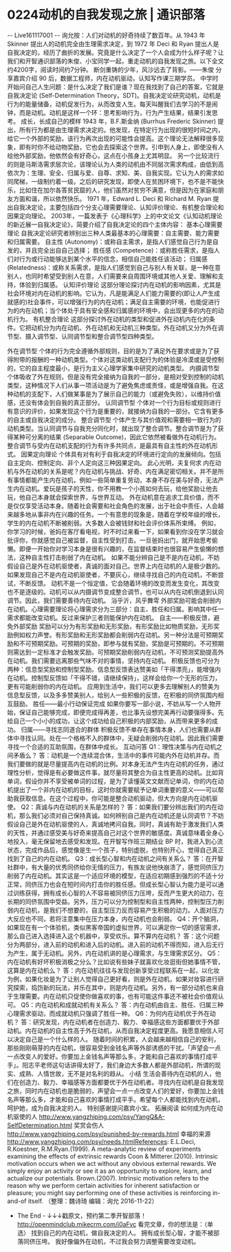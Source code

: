 # 0224动机的自我发现之旅 | 通识部落


-- Live161117001 --
询允按：人们对动机的好奇持续了数百年。从 1943 年 Skinner 提出人的动机完全由生理需求决定，到 1972 年 Deci 和 Ryan 提出人是自我决定的，经历了曲折的发展。究竟是什么决定了一个人会成为什么样子呢？让我们和开智通识部落的朱俊、小宝同学一起，重走动机的自我发现之旅。以下全文约4200字，阅读时间约7分钟。 
断剑重铸的少年，风沙远去了背影。——朱俊
分享嘉宾介绍
90 后，数据工程师，内在动机驱动，认知写作课三期学员。
中学时开始问自己人生问题：是什么决定了我们是谁？现在我找到了自己的答案，它就是自我决定论 (Self-Determination Theory，SDT)。自我决定论研究动机，动机是行为的能量储备，动机促发行为，从而改变人生。每天叫醒我们去学习的不是闹钟，而是动机。动机是这样一个环：思考影响行为，行为产生结果，结果引发思考。
成长，长成自己的模样
1943 年，B.F.斯金纳 (Burrhus Frederic Skinner) 提出，所有行为都是由生理需求决定的。他发现，在特定行为出现的很短时间之内，给它一个外部的奖励，该行为再次出现的可能性会提高。这个理论无法解释很多现象，即有时你不给动物奖励，它也会去探索这个世界。引申到人身上，即使没有人给他外部奖励，他依然会有好奇心，这点在小孩身上尤其明显。
另一个比较流行的则是马斯洛需求层次论，该理论认为人类的动机由不同层次需求构成，由低到高依次为：生理、安全、归属与爱、自尊、求知、美、自我实现。它认为人的需求如同爬梯，一级制约着一级。之后的研究发现，即使人在贫困环境下，也不是不能快乐，比如住在加尔各答贫民窟的人，他们虽然对贫穷不满意，但是因为在家庭和朋友方面和谐，所以依然快乐。
1971 年，Edward L. Deci 和 Richard M. Ryan 提出自我决定论，主要包括四个分支心理需要理论、认知评价理论、有机整合理论和因果定向理论。
2003年，一篇发表于《心理科学》上的中文论文《认知动机理论的新近展一自我决定论》，简要介绍了自我决定论的四个主体内容：
基本心理需要理论
自我决定论研究者辨别出三种人类最基本的心理需要：自主需要、能力需要和归属需要。
自主性 (Autonomy)：或称自主需求，是指人们感觉自己行为是自发的，并且完全出自自己选择；
胜任感 (Competence)：或称胜任需求，是指人们对行为或行动能够达到某个水平的信念，相信自己能胜任该活动；
归属感 (Relatedness)：或称关系需求，是指人们感觉到自己与别人有关联，是一种在意别人，也同时希望受到别人在意，人们需要来自周围环境或其他人关爱、理解和支持，体验到归属感。
认知评价理论
这部分理论探讨内在动机的影响因素，尤其是社会环境对内在动机的影响。它认为，凡是能满足人们能力需要的(即让人产生成就感的)社会事件，可以增强行为的内在动机；满足自主需要的环境，也能促进行为的内在动机；当个体处于具有安全感和归属感的环境中，会出现更多的内在的动机行为。
有机整合理论
这部分探讨外在动机的类型和促进外在动机内在化的条件。它把动机分为内在动机、外在动机和无动机三种类型。外在动机又分为外在调节型、摄入调节型、认同调节型和整合调节型四种类型。


外在调节型 个体的行为完全遵循外部规则，目的是为了满足外在要求或是为了获得附带的报酬的一种动机类型。个体对这类动机支配行为的体验是冷漠或是受控制的，它的自主程度最小，是行为主义心理学家集中研究的动机类型。
内摄调节型 个体吸收了外在规则，但是没有完全接纳为自我的一部分，是相对受到控制的动机类型，这种情况下人们从事一项活动是为了避免焦虑或责怪，或是增强自我。在这种动机的支配下，人们做某事是为了展示自己的能力（或避免失败），以维持价值感，还没有体会到自我的真正部分。
认同调节型 个体对一个行为目标或规则进行有意识的评价，如果发现这个行为是重要的，就接纳为自我的一部分。它含有更多的自主或自我决定的成分。
整合调节型 个体产生与其价值观和需要相一致行为的动机类型。当认同调节与自我充分同化时，就出现了整合调节。整合调节是为了获得某种可分离的结果 (Separable Outcome)，因此它依然被看做外在动机行为。整合调节与受内在动机支配的行为有许多共同点，是最具有自主性的外在动机形式。
因果定向理论
个体具有对有利于自我决定的环境进行定向的发展倾向。包括自主定向、控制定向、非个人定向这三种因果定向。
此心光明，夫复何求
内在动机与外在动机的关系是呢？内在动机与挑战、好奇、内在满足密切相关。并不是所有事情都能产生内在动机，例如一些简单重复劳动，本身不存在美与好奇，无法产生内在动机。爱玩是孩子的天性，你不用教一个小孩如何去玩，给他奖励让他去玩，他自己本身就会探索世界，与世界互动。
外在动机意在追求工具价值，而不是仅仅享受活动本身。随着社会需要和社会角色的发展，出于社会中责任，人会越来越多地从事非内在兴趣的任务。一个有意思的现象是，随着在学校年级的增长，学生的内在动机不断被削弱。大多数人会被钱财和社会评价体系所束缚。
例如，你学习的时候，爸妈在客厅看电视，时不时过来看一下，如果看到你没在学习就会批评你，你就感觉自己被监督，自主性受到打击。一旦爸妈出门，就开始思考偷懒。即便一开始你对学习本身是很有兴趣的，在监督结束时也很容易产生偷懒的想法，这种自主性打击削弱了内在动机。
如果不能分辨自己是不是内在动机，不妨假设自己是外在动机驱使者，真诚的面对自己。世界上内在动机的人是极少数的。如果发现自己不是内在动机驱使者，不要灰心，继续寻找自己的内在动机，不断尝试，不断反馈。
动机不是一个恒定值，它会随着环境的改变而发生变化，其改变也不是逐级的。动机可以从内摄调节变成整合调节，也可以从内在动机倒退到认同调节。因此，我们需要善待内在动机。
浴乎沂，风乎舞雩
外部奖励可能会削弱内在动机。心理需要理论将心理需求分为三部分：自主、胜任和归属。影响其中任一需求都能改变动机。反过来保护三者则能保护内在动机。
自主——积极反馈，避免外部奖励
奖励可以分为有形奖励和无形奖励，有形奖励比如物质奖励，无形奖励例如权力声誉。有形奖励和无形奖励都会削弱内在动机。另一种分法是可预期奖励和不可预期奖励。可预期的奖励，即参与就有奖励，奖励是可预期的。不可预期则需达到一定标准才会触发奖励。可预期奖励削弱内在动机，不可预测奖励提高外在动机。我们需要远离那些气味不对的事情，坚持内在动机。
积极反馈也可分为两种：信息型奖励和控制型奖励。信息型反馈表达赞美如「干得漂亮」，能增强内在动机。控制型反馈如「干得不错，请继续保持」，这样会给你一个无形的压力，更有可能削弱你的内在动机。
应用到生活中，我们可以更多去理解别人的赞美为信息型反馈，以及多多赞美别人，给别人一些积极的反馈，在积极的同侪氛围内相互鼓励。
胜任——最小行动保证完成
如果你要写一部小说，不妨从写一个人物开始，保证自己能够完成，即便完成得再差，也比事先设想完美再行动要强得多。先给自己一个小小的成功，让这个成功给自己积极的内部奖励，从而带来更多的成功。
归属——寻找志同道合的群体
积极反馈不单存在事情本身，人们也需要从群体中寻找认同。处在一个格格不入的群体中，无疑会削弱内在动机。因此我们需要寻找一个合适的互助氛围，在群体中成长。
互动问答
Q1：理性决策与内在动机之间矛盾么？
答：动机是一个连续混合体，生活中的事件可能内外在动机并存。而我们要做的就是尽量提高内在动机的比例。对本身无法产生内在动机的任务，通过理性分析，觉得是有必要做这件事，就尽量将其整合为自主性更高的动机。比如背单词，假设你并不享受被单词的过程，是为了读懂英文文献而记单词，你的内在动机提出了一个非内在动机的目标，这时你就需要赋予记单词重要的意义——可以帮助我获取信息。在这个过程中，你可能是整合动机驱动，但大方向是内在动机驱使。
Q2：真诚与内在动机的关系是怎样的？
答：如果我们要分辨出我们的内在动机，那么我们必须对自己保持真诚。如何辨别自己是内在动机还是认同调节？不妨假设自己是外在动机驱使的人，真诚地拷问自我。同时，真诚有助于激发我们人类的天性，并通过感受美与好奇来提高自己对这个世界的敏感度。真诚意味着全身心地投入，毫无保留地去感受和发现。在开智写作班三期结业 BP 时，我进入到心流状态，完成作品后，感觉像是生一个孩子，特别虚脱，也特别开心，觉得自己真正找到了自己的内在动机。
Q3：成长型心智和内在动机之间有关系么？
答：在开智社群中，有大量的优秀同侪给你无情的压力，有族友说他快崩溃了，感觉同侪压力削弱了内在动机。其实这是一个适应环境的模型，在适应初期感到强烈的不适十分正常，同侪压力也会在短时间内打击你的胜任感。但成长型心智认为能力是可以通过训练获得，拥有成长心智的人不容易被同侪压力压垮，反而产生更大的动力，在长期的同侪氛围中受益。另外，压力可以分为控制型和自主性两种，控制型压力削弱内在动机，是我们不想要的，自主型压力反而容易产生积极的动力。人面对压力大反应也不同，若将注意集中在压力本身，内在动机也会削弱。
Q4：开个脑洞，如果现在有一个体验机，类似黑客帝国的虚拟世界，可以满足你一切的感官需求，那么自己进入选择进入这个机器中，享受欢乐。算不算内在动机？
答：这个问题分为两部分，进入前的动机和进入后的动机。进入前的动机不得而知，进入后无行为产生，属于无动机。另外，内在动机讲的是心理需求，与生理需求区分。
Q5：内在动机有好坏积极消极之分么？比如说有些妹子就喜欢化妆逛街但她事情不管，这算是内在动机么？
答：内在动机往往与发现创新享受过程联系在一起，以化妆为例，如果化妆是为了让别人觉得自己更好看，则是外在动机，如果对妆容进行研究探索，捣饬新的玩法，并乐在其中，则是内在动机。另外，有一部分动机也来自于生理需要。内在动机只促使你做喜欢的事，也有可能这件事还不被社会价值观认可。
Q5：内在动机和成就动机有关系么？
答：内在动机由自主、胜任、归属三种心理需求驱动，而成就动机只强调了胜任一种。
Q6：为何内在动机优于外在动机？
答：研究发现，内在动机者在创造力、毅力、幸福感这些方面都要优于外部动机。内在动机的自主性高于外在动机，从而自我决定程度更高。我愿意相信人可以决定自己是一个什么样的人。
随着时间的积累，人会越来越相信自己的安利，那些刚刚萌芽的内在动机，很容易受到金钱名声等外部诱惑的干扰。「声望会一点一点改变人的爱好。你要加上金钱名声等那么多，才能和自己喜欢的事情打成平手」。阳志平老师这句话讲得太好了，我们身边大多数人都是外部动机，所谓的现实、成熟、人情世故，无不是对名利的趋从。
小结
生活会善待内在动机的人，他们在创造力、毅力、幸福感等方面都要优于外在动机者。寻找内在动机是自我发现之旅，同时内在动机也是脆弱的，声望会一点一点改变人们的爱好，你要加上金钱名声等那么多，才能和自己喜欢的事情打成平手。希望每个人都能找到内在动机，呵护她，成为自我决定的人。
特别感谢提问嘉宾小宝。
拓展阅读 如何成为内在动机驱使的人 http://www.yangzhiping.com/psy/YangQ&A-SelfDetermination.html 奖赏会伤人 http://www.yangzhiping.com/psy/punished-by-rewards.html 幸福的来源 http://www.yangzhiping.com/psy/needs.htmlReferences: E.L.Deci, R.Koestner, R.M.Ryan.(1999). A meta-analytic review of experiments examining the effects of extrinsic rewards Coon & Mitterer.(2010). Intrinsic motivation occurs when we act without any obvious external rewards. We simply enjoy an activity or see it as an opportunity to explore, learn, and actualize our potentials. Brown.(2007). Intrinsic motivation refers to the reason why we perform certain activities for inherent satisfaction or pleasure; you might say performing one of these activities is reinforcing in-and-of itself.
（整理：魏诗琦 编辑：询允 2016-11-22）
- The End -
↓↓↓戳原文，预约第二季开智部落！ http://openmindclub.mikecrm.com/i0aFvc
看完文章，你的想法是：（单选）
找到自己的内在动机，做自我决定的人。
拥有成长型心智，才能不被部落同侪压垮。
我好像偏外在动机，不过我会努力调整需要改变动机。